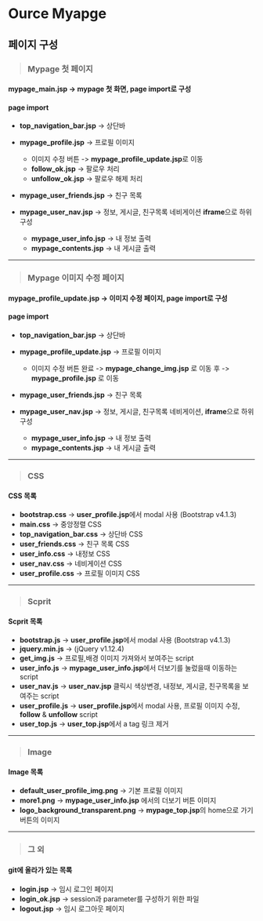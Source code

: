 # Ource Myapge

## 페이지 구성
>### Mypage 첫 페이지
#### mypage_main.jsp -> mypage 첫 화면, page import로 구성
#### page import
  * **top_navigation_bar.jsp** -> 상단바
  * **mypage_profile.jsp** -> 프로필 이미지 
  
    * 이미지 수정 버튼 -> **mypage_profile_update.jsp**로 이동
    * **follow_ok.jsp** -> 팔로우 처리
    * **unfollow_ok.jsp** -> 팔로우 해제 처리
  * **mypage_user_friends.jsp** -> 친구 목록
  * **mypage_user_nav.jsp** -> 정보, 게시글, 친구목록 네비게이션 **iframe**으로 하위 구성
    * **mypage_user_info.jsp** -> 내 정보 출력
    * **mypage_contents.jsp** -> 내 게시글 출력
- - -
>### Mypage 이미지 수정 페이지
#### mypage_profile_update.jsp  -> 이미지 수정 페이지, page import로 구성
#### page import
  * **top_navigation_bar.jsp** -> 상단바
  * **mypage_profile_update.jsp** -> 프로필 이미지 
  
    * 이미지 수정 버튼 완료 -> **mypage_change_img.jsp** 로 이동 후 -> **mypage_profile.jsp** 로 이동
  * **mypage_user_friends.jsp** -> 친구 목록
  * **mypage_user_nav.jsp** -> 정보, 게시글, 친구목록 네비게이션, **iframe**으로 하위 구성
  
    * **mypage_user_info.jsp** -> 내 정보 출력
    * **mypage_contents.jsp** -> 내 게시글 출력
- - -
>### CSS
#### CSS 목록
  * **bootstrap.css** -> **user_profile.jsp**에서  modal 사용 (Bootstrap v4.1.3)
  * **main.css** -> 중앙정렬 CSS
  * **top_navigation_bar.css** -> 상단바 CSS
  * **user_friends.css** -> 친구 목록 CSS
  * **user_info.css** -> 내정보 CSS
  * **user_nav.css** -> 네비게이션 CSS
  * **user_profile.css** -> 프로필 이미지 CSS
  - - -
>### Scprit
#### Scprit 목록
  * **bootstrap.js** -> **user_profile.jsp**에서  modal 사용 (Bootstrap v4.1.3)
  * **jquery.min.js** -> (jQuery v1.12.4)
  * **get_img.js** -> 프로필,배경 이미지 가져와서 보여주는 script
  * **user_info.js** -> **mypage_user_info.jsp**에서 더보기를 눌렀을때 이동하는 script
  * **user_nav.js** -> **user_nav.jsp** 클릭시 색상변경, 내정보, 게시글, 친구목록을 보여주는 script
  * **user_profile.js** -> **user_profile.jsp**에서  modal 사용, 프로필 이미지 수정, **follow** & **unfollow** script
  * **user_top.js** -> **user_top.jsp**에서 a tag 링크 제거
  
- - -
>### Image
#### Image 목록
  * **default_user_profile_img.png** -> 기본 프로필 이미지
  * **more1.png** -> **mypage_user_info.jsp** 에서의 더보기 버튼 이미지
  * **logo_background_transparent.png** -> **mypage_top.jsp**의 home으로 가기 버튼의 이미지
- - -
>### 그 외
#### git에 올라가 있는 목록
  * **login.jsp** -> 임시 로그인 페이지
  * **login_ok.jsp** -> session과 parameter를 구성하기 위한 파일
  * **logout.jsp** -> 임시 로그아웃 페이지
